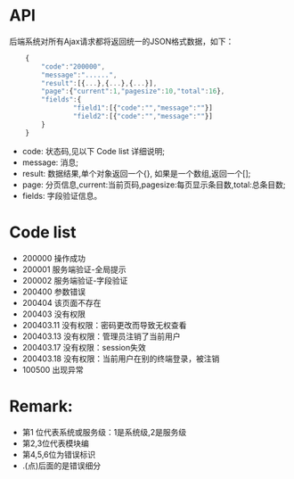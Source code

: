 # API
后端系统对所有Ajax请求都将返回统一的JSON格式数据，如下：

```js
    {
        "code":"200000",
        "message":"......",
        "result":[{...},{...},{...}],
        "page":{"current":1,"pagesize":10,"total":16},
        "fields":{
                "field1":[{"code":"","message":""}]
                "field2":[{"code":"","message":""}]
        }
    }
```

- code: 状态码,见以下 Code list 详细说明;
- message: 消息;
- result: 数据结果,单个对象返回一个{}, 如果是一个数组,返回一个[];
- page: 分页信息,current:当前页码,pagesize:每页显示条目数,total:总条目数;
- fields: 字段验证信息。

# Code list
- 200000     操作成功
- 200001     服务端验证-全局提示
- 200002     服务端验证-字段验证
- 200400     参数错误
- 200404     该页面不存在
- 200403     没有权限
- 200403.11  没有权限：密码更改而导致无权查看
- 200403.13  没有权限：管理员注销了当前用户
- 200403.17  没有权限：session失效
- 200403.18  没有权限：当前用户在别的终端登录，被注销
- 100500     出现异常

# Remark:
- 第1 位代表系统或服务级：1是系统级,2是服务级
- 第2,3位代表模块编
- 第4,5,6位为错误标识
- .(点)后面的是错误细分
